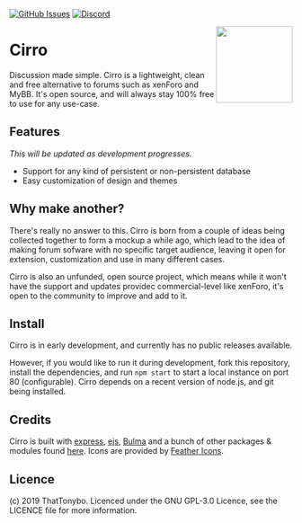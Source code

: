 [![GitHub Issues](https://img.shields.io/github/issues/cirroapp/cirro.svg)](https://github.com/cirroapp/cirro/issues)
[![Discord](https://discordapp.com/api/guilds/454409434676854786/embed.png?style=shield)](https://discord.gg/nnpPGRy)  

<img align="right" width="136" height="136" src="https://i.imgur.com/EvT6Mbi.png">

# Cirro
Discussion made simple. Cirro is a lightweight, clean and free alternative to forums such as xenForo and MyBB. It's open source, and will always stay 100% free to use for any use-case.

## Features
*This will be updated as development progresses.*  
- Support for any kind of persistent or non-persistent database
- Easy customization of design and themes

## Why make another?
There's really no answer to this. Cirro is born from a couple of ideas being collected together to form a mockup a while ago, which lead to the idea of making forum sofware with no specific target audience, leaving it open for extension, customization and use in many different cases.  

Cirro is also an unfunded, open source project, which means while it won't have the support and updates providec commercial-level like xenForo, it's open to the community to improve and add to it.

## Install
Cirro is in early development, and currently has no public releases available.  

However, if you would like to run it during development, fork this repository, install the dependencies, and run `npm start` to start a local instance on port 80 (configurable). Cirro depends on a recent version of node.js, and git being installed.

## Credits
Cirro is built with [express](https://expressjs.com), [ejs](http://ejs.co), [Bulma](https://bulma.io) and a bunch of other packages & modules found [here](https://github.com/cirroapp/cirro/blob/master/package.json#L13). Icons are provided by [Feather Icons](https://feathericons.com/).

## Licence
(c) 2019 ThatTonybo. Licenced under the GNU GPL-3.0 Licence, see the LICENCE file for more information.